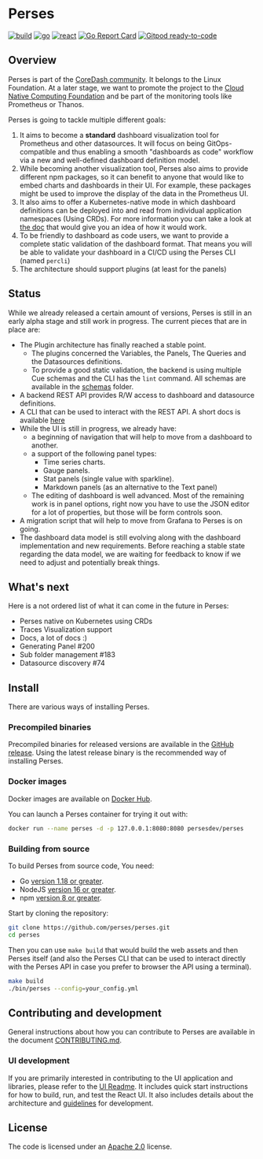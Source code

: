 # Perses

[![build](https://github.com/perses/perses/workflows/ci/badge.svg)](https://github.com/perses/perses/actions?query=workflow%3Aci)
[![go](https://github.com/perses/perses/workflows/go/badge.svg)](https://github.com/perses/perses/actions?query=workflow%3Ago)
[![react](https://github.com/perses/perses/workflows/react/badge.svg)](https://github.com/perses/perses/actions?query=workflow%3AReact)
[![Go Report Card](https://goreportcard.com/badge/github.com/perses/perses)](https://goreportcard.com/report/github.com/perses/perses)
[![Gitpod ready-to-code](https://img.shields.io/badge/Gitpod-ready--to--code-blue?logo=gitpod)](https://gitpod.io/#https://github.com/perses/perses)

## Overview

Perses is part of the [CoreDash community](https://github.com/coredashio/community). It belongs to the Linux Foundation.
At a later stage, we want to promote the project to the [Cloud Native Computing Foundation](https://www.cncf.io/) and be
part of the monitoring tools like Prometheus or Thanos.

Perses is going to tackle multiple different goals:

1. It aims to become a **standard** dashboard visualization tool for Prometheus and other datasources. It will focus on
   being GitOps-compatible and thus enabling a smooth "dashboards as code" workflow via a new and well-defined dashboard
   definition model.
2. While becoming another visualization tool, Perses also aims to provide different npm packages, so it can benefit to
   anyone that would like to embed charts and dashboards in their UI. For example, these packages might be used to
   improve the display of the data in the Prometheus UI.
3. It also aims to offer a Kubernetes-native mode in which dashboard definitions can be deployed into and read from
   individual application namespaces (Using CRDs). For more information you can take a look
   at [the doc](./docs/kubernetes.md) that would give you an idea of how it would work.
4. To be friendly to dashboard as code users, we want to provide a complete static validation of the dashboard format.
   That means you will be able to validate your dashboard in a CI/CD using the Perses CLI (named `percli`)
5. The architecture should support plugins (at least for the panels)

## Status

While we already released a certain amount of versions, Perses is still in an early alpha stage and still work in
progress. The current pieces that are in place are:

* The Plugin architecture has finally reached a stable point.
  * The plugins concerned the Variables, the Panels, The Queries and the Datasources definitions.
  * To provide a good static validation, the backend is using multiple Cue schemas and the CLI has the `lint` command.
    All schemas are available in the [schemas](./schemas) folder.
* A backend REST API provides R/W access to dashboard and datasource definitions.
* A CLI that can be used to interact with the REST API. A short docs is available [here](./docs/cli.md)
* While the UI is still in progress, we already have:
  * a beginning of navigation that will help to move from a dashboard to another.
  * a support of the following panel types:
    * Time series charts.
    * Gauge panels.
    * Stat panels (single value with sparkline).
    * Markdown panels (as an alternative to the Text panel)
  * The editing of dashboard is well advanced. Most of the remaining work is in panel options, right now you have to
    use the JSON editor for a lot of properties, but those will be form controls soon.
* A migration script that will help to move from Grafana to Perses is on going.
* The dashboard data model is still evolving along with the dashboard implementation and new requirements. Before
  reaching a stable state regarding the data model, we are waiting for feedback to know if we need to adjust and
  potentially break things.

## What's next

Here is a not ordered list of what it can come in the future in Perses:

* Perses native on Kubernetes using CRDs
* Traces Visualization support
* Docs, a lot of docs :)
* Generating Panel #200
* Sub folder management #183
* Datasource discovery #74

## Install

There are various ways of installing Perses.

### Precompiled binaries

Precompiled binaries for released versions are available in
the [GitHub release](https://github.com/perses/perses/releases). Using the latest release binary is the recommended way
of installing Perses.

### Docker images

Docker images are available on [Docker Hub](https://hub.docker.com/r/persesdev/perses).

You can launch a Perses container for trying it out with:

```bash
docker run --name perses -d -p 127.0.0.1:8080:8080 persesdev/perses
```

### Building from source

To build Perses from source code, You need:

* Go [version 1.18 or greater](https://golang.org/doc/install).
* NodeJS [version 16 or greater](https://nodejs.org/).
* npm [version 8 or greater](https://www.npmjs.com/).

Start by cloning the repository:

```bash
git clone https://github.com/perses/perses.git
cd perses
```

Then you can use `make build` that would build the web assets and then Perses itself (and also the Perses CLI that can
be used to interact directly with the Perses API in case you prefer to browser the API using a terminal).

```bash
make build
./bin/perses --config=your_config.yml
```

## Contributing and development

General instructions about how you can contribute to Perses are available in the
document [CONTRIBUTING.md](CONTRIBUTING.md).

### UI development

If you are primarily interested in contributing to the UI application and libraries, please refer to the [UI Readme](./ui/README.md). It includes quick start instructions for how to build, run, and test the React UI. It also includes details about the architecture and [guidelines](./ui/ui-guidelines.md) for development.

## License

The code is licensed under an [Apache 2.0](./LICENSE) license.
